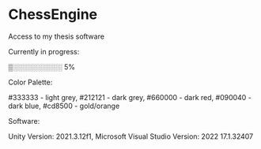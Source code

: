 # ChessEngine
Access to my thesis software


Currently in progress:

▒░░░░░░░░░░ 5%


Color Palette:

#333333 - light grey,
#212121 - dark grey,
#660000 - dark red,
#090040 - dark blue,
#cd8500 - gold/orange


Software:

Unity Version: 2021.3.12f1,
Microsoft Visual Studio Version: 2022 17.1.32407





